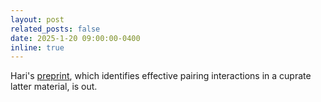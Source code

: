 ```yaml
---
layout: post
related_posts: false
date: 2025-1-20 09:00:00-0400
inline: true
---
```


Hari's [preprint](/publications/#padma2025beyond), which identifies effective pairing interactions in a cuprate latter material, is out.

